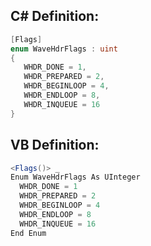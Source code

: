 
## C# Definition:
```cs
[Flags]
enum WaveHdrFlags : uint
{
   WHDR_DONE = 1,
   WHDR_PREPARED = 2,
   WHDR_BEGINLOOP = 4,
   WHDR_ENDLOOP = 8,
   WHDR_INQUEUE = 16 
}
```

## VB Definition:
```cs
<Flags()> _
Enum WaveHdrFlags As UInteger
  WHDR_DONE = 1
  WHDR_PREPARED = 2
  WHDR_BEGINLOOP = 4
  WHDR_ENDLOOP = 8
  WHDR_INQUEUE = 16
End Enum
```
